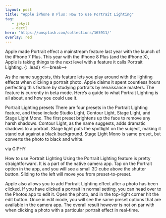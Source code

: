 ```yaml
---
layout: post
title: "Apple iPhone 8 Plus: How to use Portrait Lighting"
tag: 
   - jekyll
   - dectl
hero: 'https://unsplash.com/collections/165911/'
overlay: red
---
```


Apple made Portrait effect a mainstream feature last year with the launch of the iPhone 7 Plus. This year with the iPhone 8 Plus (and the iPhone X), Apple is taking things to the next level with a feature it calls Portrait Lighting.
{: .lead}
<!–-break-–>

As the name suggests, this feature lets you play around with the lighting effects when clicking a portrait photo. Apple claims it spent countless hours perfecting this feature by studying portraits by renaissance masters. The feature is currently in beta mode. Here’s a guide to what Portrait Lighting is all about, and how you could use it.

Portrait Lighting presets
There are four presets in the Portrait Lighting feature, and these include Studio Light, Contour Light, Stage Light, and Stage Light Mono. The first preset brightens up the face to remove any harsh shadows. Contour Light, as the name suggests, adds dramatic shadows to a portrait. Stage light puts the spotlight on the subject, making it stand out against a black background. Stage Light Mono is same preset, but converts the photo to black and white.


via GIPHY

How to use Portrait Lighting
Using the Portrait Lighting feature is pretty straightforward. It is a part of the native camera app. Tap on the Portrait option in the app, and you will see a small 3D cube above the shutter button. Sliding to the left will move you from preset-to-preset.

Apple also allows you to add Portrait Lighting effect after a photo has been clicked. If you have clicked a portrait in normal setting, you can head over to the Photos app to edit it. Open the photo, and in the top-right corner hit the edit button. Once in edit mode, you will see the same preset options that are available in the camera app. The overall result however is not on par with when clicking a photo with a particular portrait effect in real-time.
